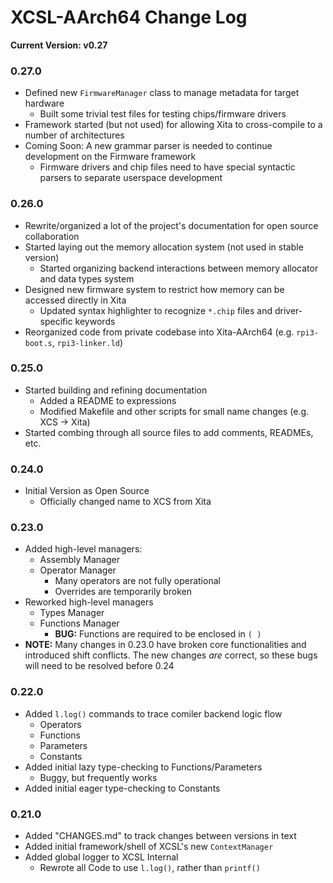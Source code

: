 
#  XCSL-AArch64 Change Log

**Current Version:  v0.27**


### 0.27.0
* Defined new `FirmwareManager` class to manage metadata for target hardware
    * Built some trivial test files for testing chips/firmware drivers
* Framework started (but not used) for allowing Xita to cross-compile to a number of architectures
* Coming Soon:  A new grammar parser is needed to continue development on the Firmware framework
    * Firmware drivers and chip files need to have special syntactic parsers to separate userspace development


### 0.26.0
* Rewrite/organized a lot of the project's documentation for open source collaboration
* Started laying out the memory allocation system (not used in stable version)
    * Started organizing backend interactions between memory allocator and data types system
* Designed new firmware system to restrict how memory can be accessed directly in Xita
    * Updated syntax highlighter to recognize `*.chip` files and driver-specific keywords
* Reorganized code from private codebase into Xita-AArch64 (e.g. `rpi3-boot.s`, `rpi3-linker.ld`)

### 0.25.0
* Started building and refining documentation
    * Added a README to expressions
    * Modified Makefile and other scripts for small name changes (e.g. XCS -> Xita)
* Started combing through all source files to add comments, READMEs, etc.

### 0.24.0
* Initial Version as Open Source
    * Officially changed name to XCS from Xita

### 0.23.0
* Added high-level managers:
    * Assembly Manager
    * Operator Manager 
        * Many operators are not fully operational
        * Overrides are temporarily broken
* Reworked high-level managers
    * Types Manager
    * Functions Manager
        * **BUG:**  Functions are required to be enclosed in `( )`
* **NOTE:**  Many changes in 0.23.0 have broken core functionalities and introduced shift conflicts.  The new changes *are* correct, so these bugs will need to be resolved before 0.24

### 0.22.0
* Added `l.log()` commands to trace comiler backend logic flow
  * Operators
  * Functions
  * Parameters
  * Constants
* Added initial lazy type-checking to Functions/Parameters
  * Buggy, but frequently works
* Added initial eager type-checking to Constants

### 0.21.0
* Added "CHANGES.md" to track changes between versions in text
* Added initial framework/shell of XCSL's new `ContextManager`
* Added global logger to XCSL Internal
  * Rewrote all Code to use `l.log()`, rather than `printf()`
